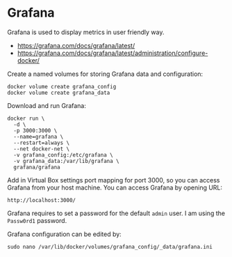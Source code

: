 # Grafana

Grafana is used to display metrics in user friendly way.

- https://grafana.com/docs/grafana/latest/
- https://grafana.com/docs/grafana/latest/administration/configure-docker/

Create a named volumes for storing Grafana data and configuration:

```
docker volume create grafana_config
docker volume create grafana_data
```

Download and run Grafana:

```
docker run \
  -d \
  -p 3000:3000 \
  --name=grafana \
  --restart=always \
  --net docker-net \
  -v grafana_config:/etc/grafana \
  -v grafana_data:/var/lib/grafana \
  grafana/grafana
```

Add in Virtual Box settings port mapping for port 3000, so you can access Grafana from your host machine. You can access Grafana by opening URL:

```
http://localhost:3000/
```
Grafana requires to set a password for the default `admin` user. I am using the `Passw0rd1` password.

Grafana configuration can be edited by:

```
sudo nano /var/lib/docker/volumes/grafana_config/_data/grafana.ini
```
